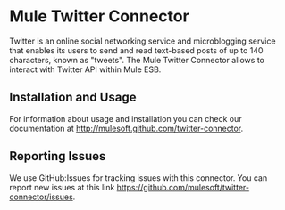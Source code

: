 Mule Twitter Connector
=========================

Twitter is an online social networking service and microblogging service that enables its users to send and read text-based posts of up to 140 characters, known as "tweets". The Mule Twitter Connector allows to interact with Twitter API within Mule ESB.

Installation and Usage
----------------------

For information about usage and installation you can check our documentation at http://mulesoft.github.com/twitter-connector.

Reporting Issues
----------------

We use GitHub:Issues for tracking issues with this connector. You can report new issues at this link https://github.com/mulesoft/twitter-connector/issues.